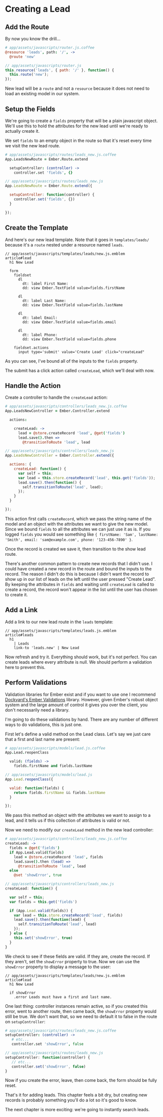 # Creating a Lead

## Add the Route

By now you know the drill...

```coffee
# app/assets/javascripts/router.js.coffee
@resource 'leads', path: '/', ->
  @route 'new'
```
```javascript
// app/assets/javascripts/router.js
this.resource('leads', { path: '/' }, function() {
  this.route('new');
});
```

New lead will be a `route` and not a `resource` because it does not need to load an existing model in our system.

## Setup the Fields

We're going to create a `fields` property that will be a plain javascript object. We'll use this to hold the attributes for the new lead until we're ready to actually create it.

We set `fields` to an empty object in the route so that it's reset every time we visit the new lead route.

```coffee
# app/assets/javascripts/routes/leads_new.js.coffee
App.LeadsNewRoute = Ember.Route.extend

  setupController: (controller) ->
    controller.set 'fields', {}
```
```javascript
// app/assets/javascripts/routes/leads_new.js
App.LeadsNewRoute = Ember.Route.extend({

  setupController: function(controller) {
    controller.set('fields', {})
  }

});
```

## Create the Template

And here's our new lead template. Note that it goes in `templates/leads/` because it's a `route` nested under a resource named `leads`.

```
// app/assets/javascripts/templates/leads/new.js.emblem
article#lead
  h1 New Lead

  form
    fieldset
      dl
        dt: label First Name:
        dd: view Ember.TextField value=fields.firstName

      dl
        dt: label Last Name:
        dd: view Ember.TextField value=fields.lastName

      dl
        dt: label Email:
        dd: view Ember.TextField value=fields.email

      dl
        dt: label Phone:
        dd: view Ember.TextField value=fields.phone

    fieldset.actions
      input type='submit' value='Create Lead' click="createLead"
```

As you can see, I've bound all of the inputs to the `fields` property.

The submit has a click action called `createLead`, which we'll deal with now.

## Handle the Action

Create a controller to handle the `createLead` action:

```coffee
# app/assets/javascripts/controllers/leads_new.js.coffee
App.LeadsNewController = Ember.Controller.extend

  actions:

    createLead: ->
      lead = @store.createRecord 'lead', @get('fields')
      lead.save().then =>
        @transitionToRoute 'lead', lead
```
```javascript
// app/assets/javascripts/controllers/leads_new.js
App.LeadsNewController = Ember.Controller.extend({

  actions: {
    createLead: function() {
      var self = this;
      var lead = this.store.createRecord('lead', this.get('fields'));
      lead.save().then(function() {
        self.transitionToRoute('lead', lead);
      });
    }
  }

});
```

This action first calls `createRecord`, which we pass the string name of the model and an object with the attributes we want to give the new model. Since we bound `fields` to all the attributes we can just use it as is. If you logged `fields` you would see something like `{ firstName: 'Sam', lastName: 'Smith', email: 'sam@example.com', phone: '123-456-7890' }`.

Once the record is created we save it, then transition to the show lead route.

There's another common pattern to create new records that I didn't use. I could have created a new record in the route and bound the inputs to the record. The reason I didn't do this is because I didn't want the record to show up in our list of leads on the left until the user pressed "Create Lead". By keeping the attributes in `fields` and waiting until `createLead` is called to create a record, the record won't appear in the list until the user has chosen to create it.

## Add a Link

Add a link to our new lead route in the `leads` template:

```
// app/assets/javascripts/templates/leads.js.emblem
article#leads
  h1
    | Leads
    link-to 'leads.new' | New Lead
```

Now refresh and try it. Everything should work, but it's not perfect. You can create leads where every attribute is null. We should perform a validation here to prevent this.

## Perform Validations

Validation libraries for Ember exist and if you want to use one I recommend [Dockyard's Ember Validations](https://github.com/dockyard/ember-validations) library. However, given Ember's robust object system and the large amount of control it gives you over the client, you don't necessarily need a library.

I'm going to do these validations by hand. There are any number of different ways to do validations, this is just one.

First let's define a valid method on the Lead class. Let's say we just care that a first and last name are present:

```coffee
# app/assets/javascripts/models/lead.js.coffee
App.Lead.reopenClass

  valid: (fields) ->
    fields.firstName and fields.lastName
```
```javascript
// app/assets/javascripts/models/lead.js
App.Lead.reopenClass({

  valid: function(fields) {
    return fields.firstName && fields.lastName
  }

});
```

We pass this method an object with the attributes we want to assign to a lead, and it tells us if this collection of attributes is valid or not.

Now we need to modify our `createLead` method in the new lead controller:

```coffee
# app/assets/javascripts/controllers/leads_new.js.coffee
createLead: ->
  fields = @get('fields')
  if App.Lead.valid(fields)
    lead = @store.createRecord 'lead', fields
    lead.save().then (lead) =>
      @transitionToRoute 'lead', lead
  else
    @set 'showError', true
```
```javascript
// app/assets/javascripts/controllers/leads_new.js
createLead: function() {

  var self = this;
  var fields = this.get('fields')

  if (App.Lead.valid(fields)) {
    var lead = this.store.createRecord('lead', fields)
    lead.save().then(function(lead) {
      self.transitionToRoute('lead', lead)
    });
  } else {
    this.set('showError', true)
  }
}
```

We check to see if these fields are valid. If they are, create the record. If they aren't, set the `showError` property to true. Now we can use the `showError` property to display a message to the user:

```
// app/assets/javascripts/templates/leads/new.js.emblem
article#lead
  h1 New Lead

  if showError
    .error Leads must have a first and last name.
```

One last thing: controller instances remain active, so if you created this error, went to another route, then came back, the `showError` property would still be true. We don't want that, so we need to default it to false in the route on `setupController`:

```coffee
# app/assets/javascripts/routes/leads_new.js.coffee
setupController: (controller) ->
   # etc...
   controller.set 'showError', false
```
```javascript
// app/assets/javascripts/routes/leads_new.js
setupController: function(controller) {
   // etc...
   controller.set('showError', false)
}
```

Now if you create the error, leave, then come back, the form should be fully reset.

That's it for adding leads. This chapter feels a bit dry, but creating new records is probably something you'll do a lot so it's good to know.

The next chapter is more exciting: we're going to instantly search leads.
